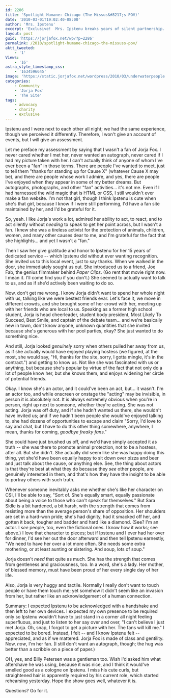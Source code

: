 ```yaml
---
id: 2286
title: 'Spotlight Humane: Chicago (The Missus&#8217;s POV)'
date: '2010-03-01T19:02:40-08:00'
author: 'Mrs. Ipstenu'
excerpt: 'Exclusive!  Mrs. Ipstenu breaks years of silent partnership. Well, silent to you. She''s been my partner here and in real life for 11 years.'
layout: post
guid: 'https://jorjafox.net/wp/?p=2286'
permalink: /2010/spotlight-humane-chicago-the-missuss-pov/
aktt_tweeted:
    - '1'
Views:
    - '16'
astra_style_timestamp_css:
    - '1634596645'
image: 'https://static.jorjafox.net/wordpress/2010/03/underwaterpeople.jpg'
categories:
    - Community
    - 'Jorja Fox'
    - 'The Site'
tags:
    - advocacy
    - charity
    - exclusive
---
```


Ipstenu and I were next to each other all night; we had the same experience, though we perceived it differently. Therefore, I won't give an account of events, but I will give an assessment.

Let me preface my assessment by saying that I wasn't a fan of Jorja Fox.  I never cared whether I met her, never wanted an autograph, never cared if I had my picture taken with her. I can't actually think of anyone of whom I've ever been a "fan" in those terms. There are people I've wanted to meet, just to tell them "thanks for standing up for Cause X" (whatever Cause X may be), and there are people whose work I admire, and yes, there are people I've enjoyed when they appear in some of my better dreams. But autographs, photographs, and other "fan" activities... it's not me. Even if I had harnessed the wild magic that is HTML or CSS, I still wouldn't ever make a fan website. I'm not that girl, though I think Ipstenu is cute when she's that girl, because I know if I were still performing, I'd have a fan site maintained by her, and I'd be grateful for it.

So, yeah. I like Jorja's work a lot, admired her ability to act, to react, and to act silently without *needing* to speak to get her point across, but I wasn't a fan. I knew she was a tireless activist for the protection of animals, children, women, and many other causes dear to me, and I'm grateful for the fact that she highlights... and yet I wasn't a "fan."

Then I saw her give gratitude and honor to Ipstenu for her 15 years of dedicated service -- which Ipstenu did without ever wanting recognition. She invited us to this local event, just to say thanks. When we walked in the door, she immediately sought us out. She introduced us to a friend, Joe Fab, the genius filmmaker behind <em>Paper Clips</em>. (Go rent that movie right now. I mean it. I'll come find you if you don't.) She seemed to actually want to talk to us, and as if she'd actively been waiting to do so.

Now, don't get me wrong. I know Jorja didn't want to spend her whole night with us, talking like we were bestest friends evar. Let's face it, we move in different crowds, and she brought some of her crowd with her, meeting up with her friends who are local to us. Speaking as a former high school student, Jorja is head cheerleader, student body president, Most Likely To Succeed, Best Smile, and captain of the debate team... and we're basically new in town, don't know anyone, unknown quantities that she invited because she's generous with her pool parties, okay? She just wanted to do something nice.

And still, Jorja looked <em>genuinely</em> sorry when others pulled her away from us, as if she actually would have enjoyed playing hostess (we figured, at the most, she would say, "Hi, thanks for the site, sorry, I gotta mingle, it's in the contract.") and getting to know us. Not like she was fascinated with us or anything, but because she's popular by virtue of the fact that not only do a lot of people know her, but she knows them, and enjoys widening her circle of potential friends.

Okay. I know she's an actor, and it could've been an act, but... it wasn't. I'm an actor too, and while onscreen or onstage the "acting" may be invisible, in person it is absolutely not. It is always extremely obvious when you're in person, right up next to someone, whether they're acting. She was not acting. Jorja was off duty, and if she hadn't wanted us there, she wouldn't have invited us; and if we hadn't been people she would've enjoyed talking to, she had dozens of opportunities to escape and claim "Sorry, I'd love to say and chat, but I have to do this other thing somewhere, anywhere, I mean, thanks for coming, <em>goodbye freaky fans</em>."

She could have just brushed us off, and we'd have simply accepted it as truth -- she was there to promote animal protection, not to be a hostess, after all. But she didn't. She actually did seem like she was happy doing this thing, yet she'd have been equally happy to sit down over pizza and beer and just talk about the cause, or anything else. See, the thing about actors is that they're best at what they do because they <em>see</em> other people, are genuinely interested in them, and that's how they have the insight to be able to portray others with such truth.

Whenever someone inevitably asks me whether she's like her character on CSI, I'll be able to say, "Sort of. She's equally smart, equally passionate about being a voice to those who can't speak for themselves." But Sara Sidle is a bit hardened, a bit harsh, with the strength that comes from resisting more than the average person's share of opposition. Her shoulders are set in a hard-won pride; she's had dignity, had it smacked off her, and gotten it back, tougher and badder and hard like a diamond. (See? I'm an actor. I <em>see</em> people, too, even the fictional ones. I know how it works; see above.) I love that character to pieces; but if Ipstenu and I ever had her over for dinner, I'd see her out the door afterward and then tell Ipstenu earnestly, "We need to have her over a lot more often. She needs some extra mothering, or at least aunting or sistering. And soup, lots of soup."

Jorja doesn't <em>need</em> that quite as much. She has the strength that comes from gentleness and graciousness, too. In a word, she's a lady. Her mother, of blessed memory, must have been proud of her every single day of her life.

Also, Jorja is very huggy and tactile. Normally I really don't want to touch people or have them touch me; yet somehow it didn't seem like an invasion from her, but rather like an acknowledgement of a human connection.

Summary: I expected Ipstenu to be acknowledged with a handshake and then left to her own devices. I expected my own presence to be required only so Ipstenu wouldn't have to just stand in a corner all night feeling superfluous, and just to listen to her say over and over, "I can't believe I just met Jorja. Oh, snap, I forgot to get a picture with her. The fans will kill me." I expected to be bored. Instead, I felt -- and I know Ipstenu felt -- appreciated, and as if we mattered. Jorja Fox is made of class and gentility. Now, <em>now</em>, I'm her fan. (I still don't want an autograph, though; the hug was better than a scribble on a piece of paper.)

OH, yes, and Billy Petersen was a gentleman too. Wish I'd asked him what aftershave he was using, because it was nice, and I think it would've smelled good as a cologne on Ipstenu. I miss his cute curls, but straightened hair is apparently required by his current role, which started rehearsing yesterday. Hope the show goes well, whatever it is.

Questions? Go for it.